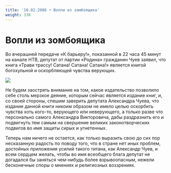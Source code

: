 ```yaml
---
title: '10.02.2006 • Вопли из зомбоящика'
weight: 330
---
```


# Вопли из зомбоящика 

Во вчерашней передаче «К барьеру!», показанной в 22 часа 45 минут на канале НТВ, депутат от партии «Родина» гражданин Чуев заявил, что книга «Трави трассу! Сатана! Сатана! Сатана!» является книгой богохульной и оскорбляющей чувства верующих.

![](/img/chuev.jpg)

Не будем заострять внимание на том, какое издательство позволило себе столь мерзкое деяние, которым сейчас является издание книг, и, со своей стороны, спешим заверить депутата Александра Чуева, что издание данной книги никоим образом не имело целью оскорбить чувства хоть кого-то, верующего или неверующего, а только разве что персонально самого Александра Викторовича, дабы раздразнить его и подвигнуть тем самым на свершение великих законотворческих подвигов во имя защиты сирых и угнетенных.

Теперь нам ничего не остается, как только выразить свою до сих пор несказанную радость по поводу того, что в стране нет иных проблем, достойных приложения усилий такого титана, как Александр Чуев, и всем сердцем желать, чтобы во имя всеобщего блага депутат не догадался бы заняться чем-нибудь более взрывоопасным, нежели бесконечные споры о мнениях и религиозных воззрениях.